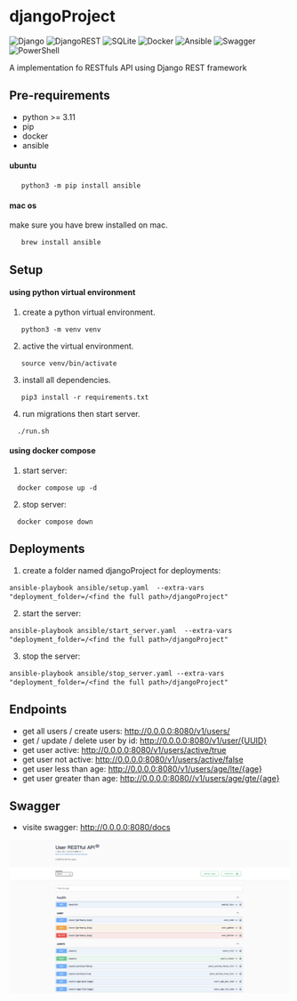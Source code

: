 # djangoProject

![Django](https://img.shields.io/badge/django-%23092E20.svg?style=for-the-badge&logo=django&logoColor=white)
![DjangoREST](https://img.shields.io/badge/DJANGO-REST-ff1709?style=for-the-badge&logo=django&logoColor=white&color=ff1709&labelColor=gray)
![SQLite](https://img.shields.io/badge/sqlite-%2307405e.svg?style=for-the-badge&logo=sqlite&logoColor=white)
![Docker](https://img.shields.io/badge/docker-%230db7ed.svg?style=for-the-badge&logo=docker&logoColor=white)
![Ansible](https://img.shields.io/badge/ansible-%231A1918.svg?style=for-the-badge&logo=ansible&logoColor=white)
![Swagger](https://img.shields.io/badge/-Swagger-%23Clojure?style=for-the-badge&logo=swagger&logoColor=white)
![PowerShell](https://img.shields.io/badge/PowerShell-%235391FE.svg?style=for-the-badge&logo=powershell&logoColor=white)

A implementation fo RESTfuls API using Django REST framework

## Pre-requirements

- python >= 3.11
- pip
- docker
- ansible

#### ubuntu

```
   python3 -m pip install ansible
```

#### mac os

make sure you have brew installed on mac.

```
   brew install ansible
```

## Setup

#### using python virtual environment

1. create a python virtual environment.

```
   python3 -m venv venv
```

2. active the virtual environment.

```
   source venv/bin/activate
```

3. install all dependencies.

```
   pip3 install -r requirements.txt
```

4. run migrations then start server.

```
  ./run.sh
```

#### using docker compose

1. start server:

```
  docker compose up -d
```

2. stop server:

```
  docker compose down
```

## Deployments

1. create a folder named djangoProject for deployments:

```
ansible-playbook ansible/setup.yaml  --extra-vars "deployment_folder=/<find the full path>/djangoProject"
```

2. start the server:

```
ansible-playbook ansible/start_server.yaml  --extra-vars "deployment_folder=/<find the full path>/djangoProject"
```

3. stop the server:

```
ansible-playbook ansible/stop_server.yaml --extra-vars "deployment_folder=/<find the full path>/djangoProject"
```

## Endpoints

- get all users / create users: http://0.0.0.0:8080/v1/users/
- get / update / delete user by id: http://0.0.0.0:8080/v1/user/{UUID}
- get user active: http://0.0.0.0:8080/v1/users/active/true
- get user not active: http://0.0.0.0:8080/v1/users/active/false
- get user less than age: http://0.0.0.0:8080/v1/users/age/lte/{age}
- get user greater than age: http://0.0.0.0:8080//v1/users/age/gte/{age}

## Swagger

- visite swagger: http://0.0.0.0:8080/docs

![alt text](https://github.com/bohuang-work/djangoProject/blob/main/static/swagger.png)
